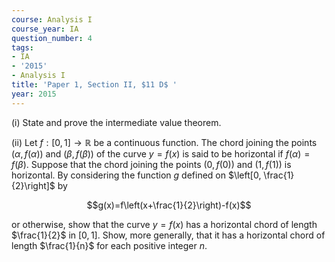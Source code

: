 ```yaml
---
course: Analysis I
course_year: IA
question_number: 4
tags:
- IA
- '2015'
- Analysis I
title: 'Paper 1, Section II, $11 D$ '
year: 2015
---
```




(i) State and prove the intermediate value theorem.

(ii) Let $f:[0,1] \rightarrow \mathbb{R}$ be a continuous function. The chord joining the points $(\alpha, f(\alpha))$ and $(\beta, f(\beta))$ of the curve $y=f(x)$ is said to be horizontal if $f(\alpha)=f(\beta)$. Suppose that the chord joining the points $(0, f(0))$ and $(1, f(1))$ is horizontal. By considering the function $g$ defined on $\left[0, \frac{1}{2}\right]$ by

$$g(x)=f\left(x+\frac{1}{2}\right)-f(x)$$

or otherwise, show that the curve $y=f(x)$ has a horizontal chord of length $\frac{1}{2}$ in $[0,1]$. Show, more generally, that it has a horizontal chord of length $\frac{1}{n}$ for each positive integer $n$.